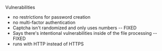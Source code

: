 Vulnerabilities 
- no restrictions for password creation
- no multi-factor authentication
- Captcha isn't randomized and only uses numbers -- FIXED
- Says there's intentional vulnerabilities inside of the file processing -- FIXED
- runs with HTTP instead of HTTPS